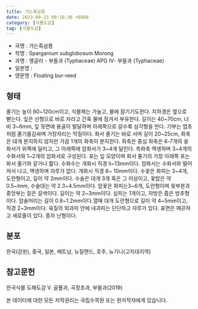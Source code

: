 ```yaml
---
title: 가는흑삼릉
date: 2023-09-23 00:16:36 +0800
category: [식물도감]
tag: [식물도감]
---
```




- 국명 : 가는흑삼릉
- 학명 : Sparganium subglobosum Morong
- 과명 : 앵글러 - 부들과 (Typhaceae) APG Ⅳ- 부들과 (Typhaceae)
- 일본명 : 
- 영문명 : Floating bur-reed


## 형태
줄기는 높이 60~120cm이고, 식물체는 가늘고, 물에 잠기기도한다. 지하경은 옆으로 뻗는다. 잎은 선형으로 바로 자라고 간혹 물에 잠겨서 부유한다. 길이는 40~70cm, 너비 3~6mm, 잎 뒷면에 용골이 발달하며 아래쪽으로 갈수록 삼각형을 띤다. 기부는 엽초처럼 줄기를감싸며 가장자리는 막질이다. 화서 줄기는 바로 서며 길이 20~25cm, 화축은 대개 분지하지 않지만 가끔 1개의 화축이 분지한다. 화축은 중심 화축은 6-7개의 웅화서가 위쪽에 달리고, 그 아래쪽에 암화서가 3~4개 달린다. 측화축 액생하며 3~4개의 수화서와 1~2개의 암화서로 구성된다. 포는 잎 모양이며 화서 줄기의 가장 아래쪽 포는 화서 줄기와 같거나 짧다. 수화수는 개화시 직경 ll~13mm이다. 암화서는 수화서와 떨어져서 나고, 액생하며 자루가 없다. 개화시 직경 8~ 10mm이다. 수꽃은 화피는 3~4개, 도란형이고, 길이 약 2mm이다. 수술은 대개 3개 혹은 그 이상이고, 꽃밥은 약 0.5~lmm, 수술대는 약 2.3~4.5mm이다. 암꽃은 화피는3~6개, 도란형이며 윗부분과 중앙부는 짙은 갈색이다. 길이는 약 2~3mm이다. 심피는 1개이고, 자방은 좁은 방추형이다. 암술머리는 길이 0.8~1.2mm이다.열매 대개 도란형으로 길이 약 4~5mm이고, 직경 2~3mm이다. 육질의 외과피 안에 내과피는 단단하고 자루가 있다. 표면은 매끈하고 세로줄이 있다. 종자 난형이다.
## 분포
한국(강원), 중국, 일본, 베트남, 뉴질랜드, 호주, 뉴기니(고지대지역)
## 참고문헌
한국식물 도해도감 Ⅴ. 골풀과, 곡정초과, 부들과(2019)






본 데이터에 대한 모든 저작권리는 국립수목원 또는 원저작자에게 있습니다.
